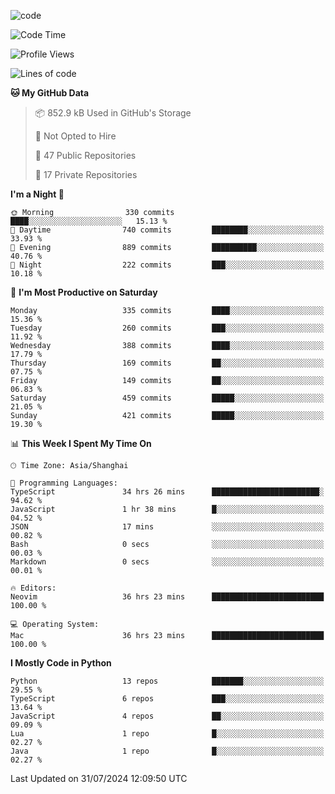 
<!--
**liuyaanng/liuyaanng** is a ✨ _special_ ✨ repository because its `README.md` (this file) appears on your GitHub profile.

Here are some ideas to get you started:

- 🔭 I’m currently working on ...
- 🌱 I’m currently learning ...
- 👯 I’m looking to collaborate on ...
- 🤔 I’m looking for help with ...
- 💬 Ask me about ...
- 📫 How to reach me: ...
- 😄 Pronouns: ...
- ⚡ Fun fact: ...
-->


![code](https://cdn.jsdelivr.net/gh/liuyaanng/liuyaanng@1.0/code.gif) 

<!--START_SECTION:waka-->
![Code Time](http://img.shields.io/badge/Code%20Time-637%20hrs%2057%20mins-blue)

![Profile Views](http://img.shields.io/badge/Profile%20Views-0-blue)

![Lines of code](https://img.shields.io/badge/From%20Hello%20World%20I%27ve%20Written-14.6%20million%20lines%20of%20code-blue)

**🐱 My GitHub Data** 

> 📦 852.9 kB Used in GitHub's Storage 
 > 
> 🚫 Not Opted to Hire
 > 
> 📜 47 Public Repositories 
 > 
> 🔑 17 Private Repositories 
 > 
**I'm a Night 🦉** 

```text
🌞 Morning                330 commits         ████░░░░░░░░░░░░░░░░░░░░░   15.13 % 
🌆 Daytime                740 commits         ████████░░░░░░░░░░░░░░░░░   33.93 % 
🌃 Evening                889 commits         ██████████░░░░░░░░░░░░░░░   40.76 % 
🌙 Night                  222 commits         ███░░░░░░░░░░░░░░░░░░░░░░   10.18 % 
```
📅 **I'm Most Productive on Saturday** 

```text
Monday                   335 commits         ████░░░░░░░░░░░░░░░░░░░░░   15.36 % 
Tuesday                  260 commits         ███░░░░░░░░░░░░░░░░░░░░░░   11.92 % 
Wednesday                388 commits         ████░░░░░░░░░░░░░░░░░░░░░   17.79 % 
Thursday                 169 commits         ██░░░░░░░░░░░░░░░░░░░░░░░   07.75 % 
Friday                   149 commits         ██░░░░░░░░░░░░░░░░░░░░░░░   06.83 % 
Saturday                 459 commits         █████░░░░░░░░░░░░░░░░░░░░   21.05 % 
Sunday                   421 commits         █████░░░░░░░░░░░░░░░░░░░░   19.30 % 
```


📊 **This Week I Spent My Time On** 

```text
🕑︎ Time Zone: Asia/Shanghai

💬 Programming Languages: 
TypeScript               34 hrs 26 mins      ████████████████████████░   94.62 % 
JavaScript               1 hr 38 mins        █░░░░░░░░░░░░░░░░░░░░░░░░   04.52 % 
JSON                     17 mins             ░░░░░░░░░░░░░░░░░░░░░░░░░   00.82 % 
Bash                     0 secs              ░░░░░░░░░░░░░░░░░░░░░░░░░   00.03 % 
Markdown                 0 secs              ░░░░░░░░░░░░░░░░░░░░░░░░░   00.01 % 

🔥 Editors: 
Neovim                   36 hrs 23 mins      █████████████████████████   100.00 % 

💻 Operating System: 
Mac                      36 hrs 23 mins      █████████████████████████   100.00 % 
```

**I Mostly Code in Python** 

```text
Python                   13 repos            ███████░░░░░░░░░░░░░░░░░░   29.55 % 
TypeScript               6 repos             ███░░░░░░░░░░░░░░░░░░░░░░   13.64 % 
JavaScript               4 repos             ██░░░░░░░░░░░░░░░░░░░░░░░   09.09 % 
Lua                      1 repo              █░░░░░░░░░░░░░░░░░░░░░░░░   02.27 % 
Java                     1 repo              █░░░░░░░░░░░░░░░░░░░░░░░░   02.27 % 
```




 Last Updated on 31/07/2024 12:09:50 UTC
<!--END_SECTION:waka-->
